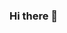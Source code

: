 ### Hi there 👋

<!--
**lizongrui1/lizongrui1** is a ✨ _special_ ✨ repository because its `README.md` (this file) appears on your GitHub profile.

My research direction is heterogeneous graph neural network, welcome to discuss with me！<font style="vertical-align: inherit;"><font style="vertical-align: inherit;">☺</font></font>
-->
